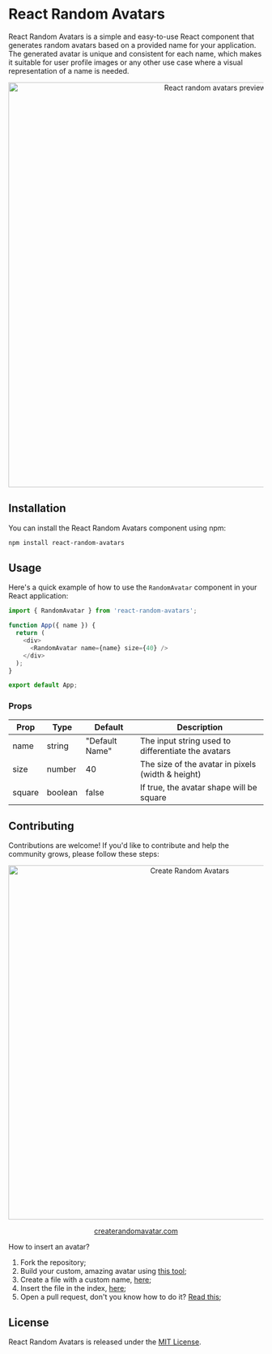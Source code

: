 # React Random Avatars

React Random Avatars is a simple and easy-to-use React component that generates random avatars based on a provided name for your application. The generated avatar is unique and consistent for each name, which makes it suitable for user profile images or any other use case where a visual representation of a name is needed.

<p align="center">
    <img width="800px" align="center" src="[https://user-images.githubusercontent.com/95089762/232052679-8bc566e3-e1ad-4e3b-9d56-a730294dd6b1.JPG](https://user-images.githubusercontent.com/95089762/232098413-600fdf15-531b-4140-9fab-22eb02ca5032.JPG)" title="React random avatars preview" />
</p>

## Installation

You can install the React Random Avatars component using npm:

```bash
npm install react-random-avatars
```
## Usage

Here's a quick example of how to use the `RandomAvatar` component in your React application:

```javascript
import { RandomAvatar } from 'react-random-avatars';

function App({ name }) {
  return (
    <div>
      <RandomAvatar name={name} size={40} />
    </div>
  );
}

export default App;
```

### Props

| Prop     | Type      | Default        | Description                                        |
|----------|-----------|----------------|----------------------------------------------------|
| name     | string    | "Default Name" | The input string used to differentiate the avatars |
| size     | number    | 40             | The size of the avatar in pixels (width & height)  |
| square   | boolean   | false          | If true, the avatar shape will be square           |

## Contributing

Contributions are welcome! If you'd like to contribute and help the community grows, please follow these steps:

<p align="center">
  <a href="https://www.createrandomavatar.com/">
    <img width="700px" align="center" src="https://user-images.githubusercontent.com/95089762/232052679-8bc566e3-e1ad-4e3b-9d56-a730294dd6b1.JPG" title="Create Random Avatars" />
  </a>
</p>

<p align="center">
  <a href="https://www.createrandomavatar.com/">createrandomavatar.com</a>
</p>

How to insert an avatar?

1. Fork the repository;
2. Build your custom, amazing avatar using [this tool](https://www.createrandomavatar.com);
3. Create a file with a custom name, [here](https://github.com/sagi403/react-random-avatars/tree/master/src/insertYourAvatarHere);
4. Insert the file in the index, [here](https://github.com/sagi403/react-random-avatars/blob/master/src/insertYourAvatarHere/index.ts);
5. Open a pull request, don't you know how to do it? [Read this](https://docs.github.com/en/pull-requests/collaborating-with-pull-requests/proposing-changes-to-your-work-with-pull-requests/creating-a-pull-request);

## License

React Random Avatars is released under the [MIT License](LICENSE).
